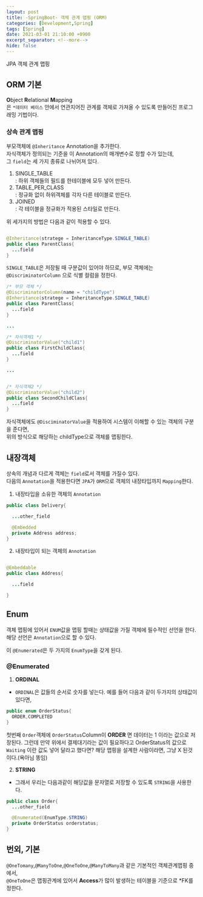 ```yaml
---
layout: post
title: -SpringBoot- 객체 관계 맵핑 (ORM)
categories: [Development,Spring]
tags: [Spring]
date: 2021-03-01 21:10:00 +0900
excerpt_separator: <!--more-->
hide: false
---
```

 JPA 객체 관계 맵핑
<!--more-->  
## ORM  기본  
**O**bject **R**elational **M**apping  
은 `*데이터 베이스` 안에서 연관지어진 관계를 객체로 가져올 수 있도록 만들어진 프로그래밍 기법이다.  

### 상속 관계 맵핑  
부모객체에 `@Inheritance` Annotation을 추가한다.  
자식객체가 정의되는 기준을 이 Annotation의 매개변수로 정할 수가 있는데,  
그 `field`는 세 가지 종류로 나뉘어져 있다.  
1. SINGLE_TABLE  
 : 하위 객체들의 필드를 한테이블에 모두 넣어 만든다.  
2. TABLE_PER_CLASS  
 : 정규화 없이 하위객체를 각자 다른 테이블로 만든다.
3. JOINED  
 : 각 테이블을 정규화가 적용된 스타일로 만든다.  

위 세가지의 방법은 다음과 같이 적용할 수 있다.  

```java  

@Inheritance(stratege = InheritanceType.SINGLE_TABLE)
public class ParentClass{
  ...field
}

```  

`SINGLE_TABLE`은 저장될 때 구분값이 있어야 하므로, 부모 객체에는 `@DiscriminatorColumn` 으로 식별 컬럼을 정한다.  

```java  
/* 부모 객체 */
@DiscriminatorColumn(name = "childType")
@Inheritance(stratege = InheritanceType.SINGLE_TABLE)
public class ParentClass{
  ...field
}

...

/* 자식객체1 */
@DiscriminatorValue("child1")
public class FirstChildClass{
  ...field
}

...


/* 자식객체2 */
@DiscriminatorValue("child2")
public class SecondChildClass{
  ...field
}


```  
자식객체에도 `@DisciminatorValue`을 적용하여 시스템이 이해할 수 있는 객체의 구분을 준다면,  
위의 방식으로 해당하는 childType으로 객체를 맵핑한다.  

## 내장객체  
상속의 개념과 다르게 객체는 `field`로서 객체를 가질수 있다.  
다음의 `Annotation`을 적용한다면 `JPA`가 `ORM`으로 객체의 내장타입까지 `Mapping`한다.  

  1. 내장타입을 소유한 객체의 `Annotation`  

  ```java
  public class Delivery{

    ...other_field

    @Embedded
    private Address address;
  }
  ```  

  2. 내장타입이 되는 객체의 `Annotation`  

  ```java

  @Embeddable
  public class Address{

    ...field

  }

  ```
## Enum  
객체 맵핑에 있어서 `ENUM`값을 맵핑 할때는 상태값을 가질 객체에 필수적인 선언을 한다.  
해당 선언은 `Annotation`으로 할 수 있다.  

이 `@Enumerated`은 두 가지의 `EnumType`을 갖게 된다.  

### @Enumerated  
 1. **ORDINAL**
  - `ORDINAL`은 값들의 순서로 숫자를 넣는다. 예를 들어 다음과 같이 두가지의 상태값이 있다면,  

  ```java
  public enum OrderStatus{
    ORDER,COMPLETED
  }
  ```  
  첫번째 `Order`객체에 `OrderStatus`Column이 **ORDER** 면 데이터는 1 이라는 값으로 저장된다.
  그런데 만약 위에서 결제대기라는 값이 필요하다고 OrderStatus의 값으로 `Waiting` 이란 값도 넣어 달라고 했다면?
  해당 맵핑을 설계한 사람이라면, 그냥 X 된것이다.(욕아님 똥임)  

 2. **STRING**  
  - 그래서 우리는 다음과같이 해당값을 문자열로 저장할 수 있도록 `STRING`을 사용한다.  

```java  
public class Order{
  ...other_field

  @Enumerated(EnumType.STRING)
  private OrderStatus orderstatus;
}
```  
## 번외, 기본  
`@OneTomany`,`@ManyToOne`,`@OneToOne`,`@ManyToMany`과 같은 기본적인 객체관계맵핑 중에서,  
`@OneToOne`은 맵핑관계에 있어서 **Access**가 많이 발생하는 테이블을 기준으로 *FK를 정한다.  
